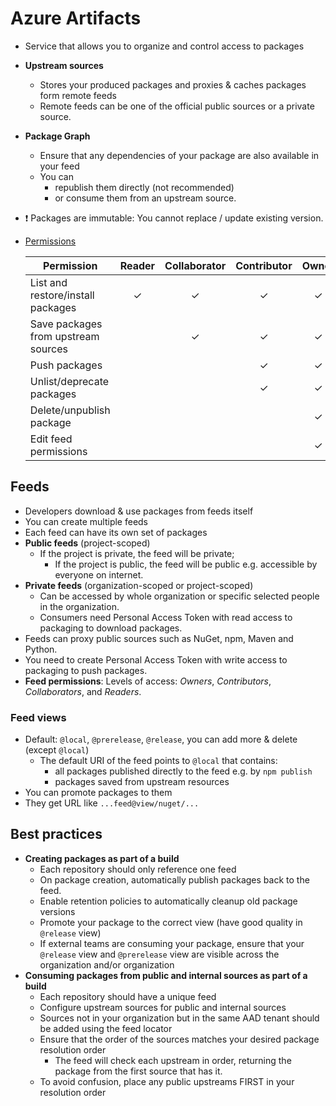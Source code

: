 # Azure Artifacts

- Service that allows you to organize and control access to packages
- **Upstream sources**
  - Stores your produced packages and proxies & caches packages form remote feeds
  - Remote feeds can be one of the official public sources or a private source.
- **Package Graph**
  - Ensure that any dependencies of your package are also available in your feed
  - You can
    - republish them directly (not recommended)
    - or consume them from an upstream source.
- ❗ Packages are immutable: You cannot replace / update existing version.
- [Permissions](https://docs.microsoft.com/en-us/azure/devops/artifacts/feeds/feed-permissions?view=azure-devops#feed-permissions-overview)
  
  | Permission | Reader | Collaborator | Contributor | Owner  |
  | ---------- |:------:|:------------:|:-----------:|:------:|
  | List and restore/install packages | ✓ | ✓ | ✓ | ✓ |
  | Save packages from upstream sources | | ✓ | ✓ | ✓ |
  | Push packages | | | ✓ | ✓ |
  | Unlist/deprecate packages | | | ✓ | ✓ |
  | Delete/unpublish package | | | | ✓ |
  | Edit feed permissions | | | | ✓ |

## Feeds

- Developers download & use packages from feeds itself
- You can create multiple feeds
- Each feed can have its own set of packages
- **Public feeds** (project-scoped)
  - If the project is private, the feed will be private;
    - If the project is public, the feed will be public e.g. accessible by everyone on internet.
- **Private feeds** (organization-scoped or project-scoped)
  - Can be accessed by whole organization or specific selected people in the organization.
  - Consumers need Personal Access Token with read access to packaging to download packages.
- Feeds can proxy public sources such as NuGet, npm, Maven and Python.
- You need to create Personal Access Token with write access to packaging to push packages.
- **Feed permissions**: Levels of access: *Owners*, *Contributors*, *Collaborators*, and *Readers*.

### Feed views

- Default: `@local`, `@prerelease`, `@release`, you can add more & delete (except `@local`)
  - The default URI of the feed points to `@local` that contains:
    - all packages published directly to the feed e.g. by `npm publish`
    - packages saved from upstream resources
- You can promote packages to them
- They get URL like `...feed@view/nuget/...`

## Best practices

- **Creating packages as part of a build**
  - Each repository should only reference one feed
  - On package creation, automatically publish packages back to the feed.
  - Enable retention policies to automatically cleanup old package versions
  - Promote your package to the correct view (have good quality in `@release` view)
  - If external teams are consuming your package, ensure that your `@release` view and `@prerelease` view are visible across the organization and/or organization
- **Consuming packages from public and internal sources as part of a build**
  - Each repository should have a unique feed
  - Configure upstream sources for public and internal sources
  - Sources not in your organization but in the same AAD tenant should be added using the feed locator
  - Ensure that the order of the sources matches your desired package resolution order
    - The feed will check each upstream in order, returning the package from the first source that has it.
  - To avoid confusion, place any public upstreams FIRST in your resolution order
